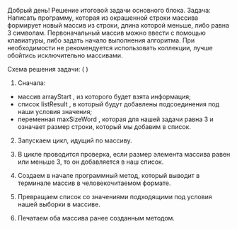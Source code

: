 Добрый день!
Решение итоговой задачи основного блока.
Задача: Написать программу, которая из окрашенной строки массива формирует новый массив из строки, длина которой меньше, либо равна 3 символам. Первоначальный массив можно ввести с помощью клавиатуры, либо задать начало выполнения алгоритма. При необходимости не рекомендуется использовать коллекции, лучше обойтись исключительно массивами.

Схема решения задачи:
(  )

1. Сначала:
* массив arrayStart , из которого будет взята информация;
* список listResult , в который будут добавлены подсоединения под наши условия значения;
* переменная maxSizeWord , которая для нашей задачи равна 3 и означает размер строки, который мы добавим в список.
2. Запускаем цикл, идущий по массиву.

3. В цикле проводится проверка, если размер элемента массива равен или меньше 3, то он добавляется в наш список.

4. Создаем в начале программный метод, который выводит в терминале массив в человекочитаемом формате.

5. Превращаем список со значениями подходящими под условия нашей выборки в массиве.

6. Печатаем оба массива ранее созданным методом.